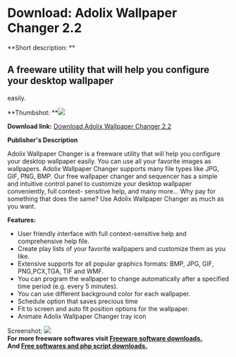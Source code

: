 # Download: Adolix Wallpaper Changer 2.2

**Short description: **

## A freeware utility that will help you configure your desktop wallpaper
easily.

  
**Thumbshot: **![](http://www.freewarefiles.com/screenshot/adolix_wallpaper_md.gif)   
  
**Download link:** [Download Adolix Wallpaper Changer 2.2](http://freesoftwares.boysofts.com/Adolix-Wallpaper-Changer_program_18633.html)  
  

**Publisher's Description**  
  

Adolix Wallpaper Changer is a freeware utility that will help you configure
your desktop wallpaper easily. You can use all your favorite images as
wallpapers. Adolix Wallpaper Changer supports many file types like JPG, GIF,
PNG, BMP. Our free wallpaper changer and sequencer has a simple and intuitive
control panel to customize your desktop wallpaper conveniently, full context-
sensitive help, and many more... Why pay for something that does the same? Use
Adolix Wallpaper Changer as much as you want.

**Features:**

  * User friendly interface with full context-sensitive help and comprehensive help file. 
  * Create play lists of your favorite wallpapers and customize them as you like. 
  * Extensive supports for all popular graphics formats: BMP, JPG, GIF, PNG,PCX,TGA, TIF and WMF. 
  * You can program the wallpaper to change automatically after a specified time period (e.g. every 5 minutes). 
  * You can use different background color for each wallpaper. 
  * Schedule option that saves precious time 
  * Fit to screen and auto fit position options for the wallpaper. 
  * Animate Adolix Wallpaper Changer tray icon 

  
  
Screenshot: ![](http://www.freewarefiles.com/screenshot/adolix_wallpaper.gif)  
**For more freeware softwares visit [Freeware software downloads.](http://freesoftwares.boysofts.com/)**   
**And [Free softwares and php script downloads.](http://www.boysofts.com/)**

